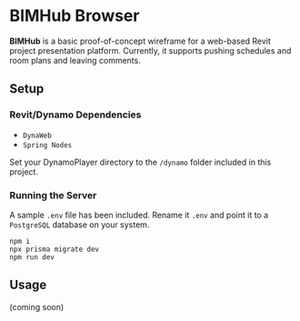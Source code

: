 # BIMHub Browser

**BIMHub** is a basic proof-of-concept wireframe for a web-based Revit project presentation platform.  Currently, it supports pushing schedules and room plans and leaving comments.

## Setup

### Revit/Dynamo Dependencies

- `DynaWeb` 
- `Spring Nodes`

Set your DynamoPlayer directory to the `/dynamo` folder included in this project.

### Running the Server

A sample `.env` file has been included.  Rename it `.env` and point it to a `PostgreSQL` database on your system.

```
npm i
npx prisma migrate dev
npm run dev
```

## Usage

(coming soon)